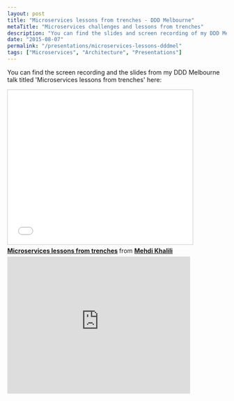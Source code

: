```yaml
---
layout: post
title: "Microservices lessons from trenches - DDD Melbourne"
metaTitle: "Microservices challenges and lessons from trenches"
description: "You can find the slides and screen recording of my DDD Melbourne microservices talk here"
date: "2015-08-07"
permalink: "/presentations/microservices-lessons-dddmel"
tags: ["Microservices", "Architecture", "Presentations"]
---
```


You can find the screen recording and the slides from my DDD Melbourne talk titled 'Microservices lessons from trenches' here:

<iframe src="//www.slideshare.net/slideshow/embed_code/key/3JtKks8YuCAmPf" width="425" height="355" frameborder="0" marginwidth="0" marginheight="0" scrolling="no" style="border:1px solid #CCC; border-width:1px; margin-bottom:5px; max-width: 100%;" allowfullscreen> </iframe> <div style="margin-bottom:5px"> <strong> <a href="//www.slideshare.net/MehdiKhalili/microservices-lessons-from-trenches" title="Microservices lessons from trenches" target="_blank">Microservices lessons from trenches</a> </strong> from <strong><a href="//www.slideshare.net/MehdiKhalili" target="_blank">Mehdi Khalili</a></strong> </div>

<iframe width="420" height="315" src="https://www.youtube.com/embed/q_3lXwyTgpY" frameborder="0" allowfullscreen></iframe>
